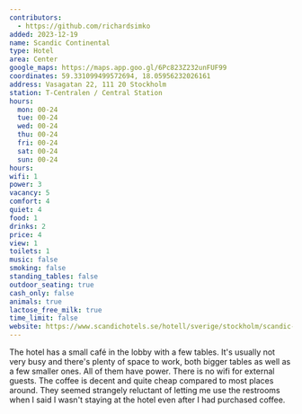 ```yaml
---
contributors:
  - https://github.com/richardsimko
added: 2023-12-19
name: Scandic Continental
type: Hotel
area: Center
google_maps: https://maps.app.goo.gl/6Pc823Z232unFUF99
coordinates: 59.331099499572694, 18.05956232026161
address: Vasagatan 22, 111 20 Stockholm
station: T-Centralen / Central Station
hours:
  mon: 00-24
  tue: 00-24
  wed: 00-24
  thu: 00-24
  fri: 00-24
  sat: 00-24
  sun: 00-24
hours:
wifi: 1
power: 3
vacancy: 5
comfort: 4
quiet: 4
food: 1
drinks: 2
price: 4
view: 1
toilets: 1
music: false
smoking: false
standing_tables: false
outdoor_seating: true
cash_only: false
animals: true
lactose_free_milk: true
time_limit: false
website: https://www.scandichotels.se/hotell/sverige/stockholm/scandic-continental
---
```


The hotel has a small café in the lobby with a few tables. It's usually not very busy and there's plenty of space to work, both bigger tables as well as a few smaller ones. All of them have power. There is no wifi for external guests. The coffee is decent and quite cheap compared to most places around. They seemed strangely reluctant of letting me use the restrooms when I said I wasn't staying at the hotel even after I had purchased coffee.
